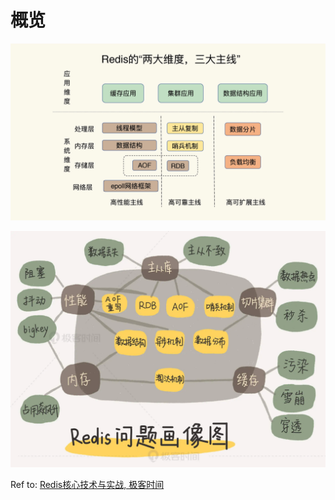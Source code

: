 # 概览

![知识全景图](<../.gitbook/assets/image (1) (1).png>)

![问题画像图](../.gitbook/assets/image.png)



Ref to: [Redis核心技术与实战, 极客时间](https://time.geekbang.org/column/article/268247)

